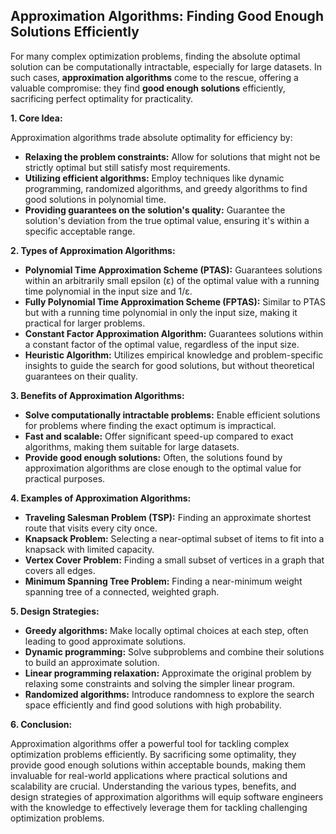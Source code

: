 ## Approximation Algorithms: Finding Good Enough Solutions Efficiently

For many complex optimization problems, finding the absolute optimal solution can be computationally intractable, especially for large datasets. In such cases, **approximation algorithms** come to the rescue, offering a valuable compromise: they find **good enough solutions** efficiently, sacrificing perfect optimality for practicality.

**1. Core Idea:**

Approximation algorithms trade absolute optimality for efficiency by:

- **Relaxing the problem constraints:** Allow for solutions that might not be strictly optimal but still satisfy most requirements.
- **Utilizing efficient algorithms:** Employ techniques like dynamic programming, randomized algorithms, and greedy algorithms to find good solutions in polynomial time.
- **Providing guarantees on the solution's quality:** Guarantee the solution's deviation from the true optimal value, ensuring it's within a specific acceptable range.

**2. Types of Approximation Algorithms:**

- **Polynomial Time Approximation Scheme (PTAS):** Guarantees solutions within an arbitrarily small epsilon (ε) of the optimal value with a running time polynomial in the input size and 1/ε.
- **Fully Polynomial Time Approximation Scheme (FPTAS):** Similar to PTAS but with a running time polynomial in only the input size, making it practical for larger problems.
- **Constant Factor Approximation Algorithm:** Guarantees solutions within a constant factor of the optimal value, regardless of the input size.
- **Heuristic Algorithm:** Utilizes empirical knowledge and problem-specific insights to guide the search for good solutions, but without theoretical guarantees on their quality.

**3. Benefits of Approximation Algorithms:**

- **Solve computationally intractable problems:** Enable efficient solutions for problems where finding the exact optimum is impractical.
- **Fast and scalable:** Offer significant speed-up compared to exact algorithms, making them suitable for large datasets.
- **Provide good enough solutions:** Often, the solutions found by approximation algorithms are close enough to the optimal value for practical purposes.

**4. Examples of Approximation Algorithms:**

- **Traveling Salesman Problem (TSP):** Finding an approximate shortest route that visits every city once.
- **Knapsack Problem:** Selecting a near-optimal subset of items to fit into a knapsack with limited capacity.
- **Vertex Cover Problem:** Finding a small subset of vertices in a graph that covers all edges.
- **Minimum Spanning Tree Problem:** Finding a near-minimum weight spanning tree of a connected, weighted graph.

**5. Design Strategies:**

- **Greedy algorithms:** Make locally optimal choices at each step, often leading to good approximate solutions.
- **Dynamic programming:** Solve subproblems and combine their solutions to build an approximate solution.
- **Linear programming relaxation:** Approximate the original problem by relaxing some constraints and solving the simpler linear program.
- **Randomized algorithms:** Introduce randomness to explore the search space efficiently and find good solutions with high probability.

**6. Conclusion:**

Approximation algorithms offer a powerful tool for tackling complex optimization problems efficiently. By sacrificing some optimality, they provide good enough solutions within acceptable bounds, making them invaluable for real-world applications where practical solutions and scalability are crucial. Understanding the various types, benefits, and design strategies of approximation algorithms will equip software engineers with the knowledge to effectively leverage them for tackling challenging optimization problems.